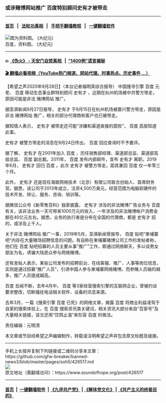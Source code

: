 ### 或涉赌博网站推广 百度特别顾问史有才被带走
------------------------

#### [首页](https://github.com/gfw-breaker/banned-news3/blob/master/README.md) &nbsp;&nbsp;|&nbsp;&nbsp; [法轮功真相](https://github.com/begood0513/basic/blob/master/README.md)  &nbsp;&nbsp;|&nbsp;&nbsp; [手把手翻墙教程](https://github.com/gfw-breaker/guides/wiki)  &nbsp;&nbsp;|&nbsp;&nbsp; [一键翻墙软件](https://github.com/gfw-breaker/nogfw/blob/master/README.md)  



<div><img alt="图为资料图。 (大纪元)" src="https://img.soundofhope.org/2020-09/33-1601273897263.jpg"/>
<br/><figcaption class="caption">
 百度，资料图。 (大纪元)
</figcaption></div><hr/>

#### 💥 [《伪火》 - 天安门自焚真相 ](http://158.247.195.190:10000/videos/blog/weihuo.html)&nbsp; |&nbsp; [“1400例”谎言揭秘  ](http://158.247.195.190:10000/videos/blog/jiexi1400.html)

#### [ 🎬  翻墙必看视频（YouTube热门频道、网站代理、时事热点、历史事件 ...）](https://github.com/gfw-breaker/links/blob/master/banned.md)

<div><div class="Content__Wrapper sc-1bvya0-0 grZQxZ">
 <p class="meta-top">
  <span class="meta">
   【希望之声2020年9月28日】（本台记者福明真综合报导）
  </span>
  中国搜寻引擎
  <ok href="/term/8659">
   百度
  </ok>
  元老、
  <ok href="/term/8659">
   百度
  </ok>
  移动生态事业群特别顾问
  <ok href="/term/385657">
   史有才
  </ok>
  ，近期在杭州机场被中共警方带走，原因可能是非法
  <ok href="/term/385660">
   赌博网站
  </ok>
  推广。
 </p>
 <p>
  据澎湃新闻9月27日报导，
  <ok href="/term/385657">
   史有才
  </ok>
  于9月15日在杭州机场被嘉兴警方带走，原因是非法
  <ok href="/term/385660">
   赌博网站
  </ok>
  推广，相关的部分代理商和客户也已被带走。
 </p>
 <div class="AD_Embed__Wrap-sc-1xslmin-0 igMuqX module desktop">
  <div>
  </div>
 </div>
 <p>
  据知情人表示，
  <ok href="/term/385657">
   史有才
  </ok>
  被带走还可能“涉嫌和渠道直接的腐败”，
  <ok href="/term/8659">
   百度
  </ok>
  高层知道此事。
 </p>
 <p>
  <ok href="/term/385657">
   史有才
  </ok>
  被警方带走的消息在9月24日传出，
  <ok href="/term/8659">
   百度
  </ok>
  回应查询时不予置评。
 </p>
 <p>
  据了解，
  <ok href="/term/385657">
   史有才
  </ok>
  在2001年加入
  <ok href="/term/8659">
   百度
  </ok>
  ，历任销售部经理、渠道部总监、渠道部高级总监、
  <ok href="/term/8659">
   百度
  </ok>
  副总裁。2011年，
  <ok href="/term/8659">
   百度
  </ok>
  发布内部邮件，宣布
  <ok href="/term/385657">
   史有才
  </ok>
  离职。2019年6月，
  <ok href="/term/385657">
   史有才
  </ok>
  回归
  <ok href="/term/8659">
   百度
  </ok>
  。此次
  <ok href="/term/385657">
   史有才
  </ok>
  被警方带走，距其重回
  <ok href="/term/8659">
   百度
  </ok>
  仅一年零三个月。
 </p>
 <p>
  此外，
  <ok href="/term/385657">
   史有才
  </ok>
  还是现任海致网络技术（北京）有限公司联合创始人、首席财务官。据悉，该公司于2013年成立，注资4,500万美元，经营范围为电脑软硬件的技术开发、转让、服务、咨询、培训等。
 </p>
 <p>
  据微信公众号《新零售百科》独家披露，
  <ok href="/term/385657">
   史有才
  </ok>
  涉及的非法赌博广告业务与
  <ok href="/term/8659">
   百度
  </ok>
  有关，该非法业务一天可带来1000万元的收入，一年涉及的非法赌博帐户消费金额在40亿元左右。据悉，业务的执行者是分布在全国的代理商，都是
  <ok href="/term/385657">
   史有才
  </ok>
  招的，或涉及上千人。
 </p>
 <p>
  关于非法
  <ok href="/term/385660">
   赌博网站
  </ok>
  推广一事，2019年5月，澎湃新闻曾报导，
  <ok href="/term/8659">
   百度
  </ok>
  贴吧“柬埔寨吧”内存在大量赌场招聘信息的问题。有自称在柬埔寨赌博公司工作的发帖者称，他们在
  <ok href="/term/8659">
   百度
  </ok>
  贴吧招募的人员主要从事“推广”工作，即通过网络聊天，多以谈男女朋友为名，诱骗大陆民众参与网络赌博。
 </p>
 <p>
  还有发帖人表示，某些公司发布的招聘前台、在线客服、推广、人事等岗位信息，实则是通过招募“推广人员”，引诱中国人参与柬埔寨网络赌博。而参赌人员输的越多，推广人员提成越高。
 </p>
 <p>
  <ok href="/term/8659">
   百度
  </ok>
  丑闻不断，去年4月中，
  <ok href="/term/8659">
   百度
  </ok>
  等3家经营搜索引擎的互联网企业，曾被约谈要求整改，切断骚扰电话相关软件、设备的讯息来源。
 </p>
 <p>
  去年3月，一篇《搜索引擎
  <ok href="/term/8659">
   百度
  </ok>
  已死》的网络文章，揭露
  <ok href="/term/8659">
   百度
  </ok>
  将商业利益凌驾于自家的搜索体验上，在
  <ok href="/term/8659">
   百度
  </ok>
  搜索资讯类关键词，相关资讯大部分来自“百家号”及大量相关链接，该文还用“饮鸩止渴”来形容
  <ok href="/term/8659">
   百度
  </ok>
  的做法。
 </p>
 <p class="meta-btm">
  责任编辑：元明清
 </p>
 <p class="meta-btm">
  本文章或节目经希望之声编辑制作，转载请注明希望之声并包含原文标题及链接。
 </p>
</div>
</div>
<hr/>
手机上长按并复制下列链接或二维码分享本文章：<br/>
https://github.com/gfw-breaker/banned-news3/blob/master/pages/soh5/426517.md <br/>
<a href='https://github.com/gfw-breaker/banned-news3/blob/master/pages/soh5/426517.md'><img src='https://github.com/gfw-breaker/banned-news3/blob/master/pages/soh5/426517.md.png'/></a> <br/>
原文地址（需翻墙访问）：https://www.soundofhope.org/post/426517


------------------------
#### [首页](https://github.com/gfw-breaker/banned-news3/blob/master/README.md) &nbsp;|&nbsp; [一键翻墙软件](https://github.com/gfw-breaker/nogfw/blob/master/README.md) &nbsp;| [《九评共产党》](https://github.com/gfw-breaker/9ping.md/blob/master/README.md#九评之一评共产党是什么) | [《解体党文化》](https://github.com/gfw-breaker/jtdwh.md/blob/master/README.md) | [《共产主义的终极目的》](https://github.com/gfw-breaker/gczydzjmd.md/blob/master/README.md)


<img src='http://gfw-breaker.win/banned-news3/pages/soh5/426517.md' width='0px' height='0px'/>